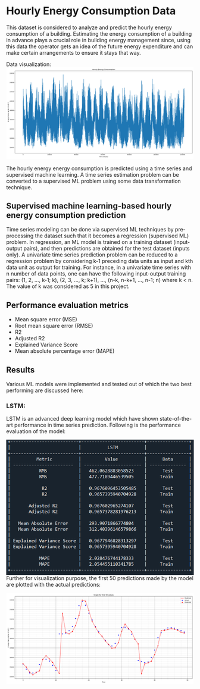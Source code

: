 # Hourly Energy Consumption Data

This dataset is considered to analyze and predict the hourly energy consumption of a building.
Estimating the energy consumption of a building in advance plays a crucial role in building energy management since, using this data the operator gets an idea of the future energy expenditure and can make certain arrangements to ensure it stays that way.

Data visualization:
![screenshot](time_series.png)

The hourly energy energy consumption is predicted using a time series and supervised machine learning. A time series estimation problem can be converted to a supervised ML problem using some data transformation technique.

## Supervised machine learning-based hourly energy consumption prediction
  Time series modeling can be done via supervised ML techniques by pre-processing the dataset such that it becomes a regression (supervised ML) problem. In regression, an ML model is trained on a training dataset (input-output pairs), and then predictions are obtained for the test dataset (inputs only). A univariate time series prediction problem can be reduced to a regression problem by considering k-1 preceding data units as input and kth data unit as output for training. For instance, in a univariate time series with n number of data points, one can have the following input-output training pairs: (1, 2, …, k-1; k), (2, 3, …, k; k+1), …, (n-k, n-k+1, …, n-1; n) where k < n. The value of k was considered as 5 in this project. 

## Performance evaluation metrics
* Mean square error (MSE)
* Root mean square error (RMSE)
* R2
* Adjusted R2
* Explained Variance Score
* Mean absolute percentage error (MAPE)

## Results
Various ML models were implemented and tested out of which the two best performing are discussed here:

### LSTM:
LSTM is an advanced deep learning model which have shown state-of-the-art performance in time series prediction. 
Following is the performance evaluation of the model:

<img align="right" src="table.PNG">

Further for visualization purpose, the first 50 predictions made by the model are plotted with the actual predictions:

![screenshot](first_50.png)
